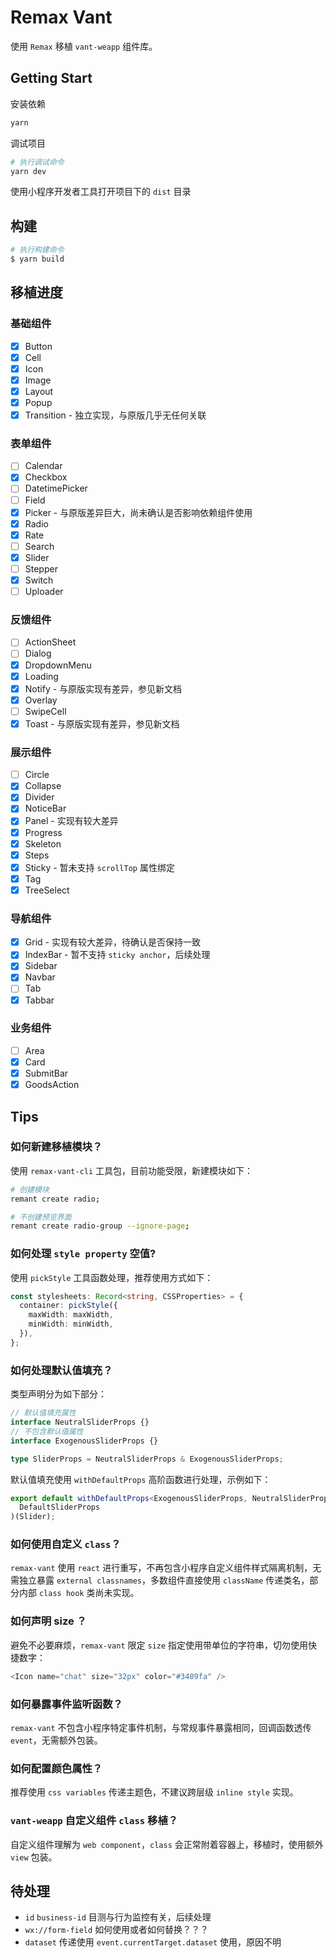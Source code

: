 # Remax Vant

使用 `Remax` 移植 `vant-weapp` 组件库。

## Getting Start

安装依赖

```bash
yarn
```

调试项目

```bash
# 执行调试命令
yarn dev
```

使用小程序开发者工具打开项目下的 `dist` 目录

## 构建

```bash
# 执行构建命令
$ yarn build
```

## 移植进度

### 基础组件

- [x] Button
- [x] Cell
- [x] Icon
- [x] Image
- [x] Layout
- [x] Popup
- [x] Transition - 独立实现，与原版几乎无任何关联

### 表单组件

- [ ] Calendar
- [x] Checkbox
- [ ] DatetimePicker
- [ ] Field
- [x] Picker - 与原版差异巨大，尚未确认是否影响依赖组件使用
- [x] Radio
- [x] Rate
- [ ] Search
- [x] Slider
- [ ] Stepper
- [x] Switch
- [ ] Uploader

### 反馈组件

- [ ] ActionSheet
- [ ] Dialog
- [x] DropdownMenu
- [x] Loading
- [x] Notify - 与原版实现有差异，参见新文档
- [x] Overlay
- [ ] SwipeCell
- [x] Toast - 与原版实现有差异，参见新文档

### 展示组件

- [ ] Circle
- [x] Collapse
- [x] Divider
- [x] NoticeBar
- [x] Panel - 实现有较大差异
- [x] Progress
- [x] Skeleton
- [x] Steps
- [x] Sticky - 暂未支持 `scrollTop` 属性绑定
- [x] Tag
- [x] TreeSelect

### 导航组件

- [x] Grid - 实现有较大差异，待确认是否保持一致
- [x] IndexBar - 暂不支持 `sticky anchor`，后续处理
- [x] Sidebar
- [x] Navbar
- [ ] Tab
- [x] Tabbar

### 业务组件

- [ ] Area
- [x] Card
- [x] SubmitBar
- [x] GoodsAction

## Tips

### 如何新建移植模块？

使用 `remax-vant-cli` 工具包，目前功能受限，新建模块如下：

```bash
# 创建模块
remant create radio;

# 不创建预览界面
remant create radio-group --ignore-page;
```

### 如何处理 `style property` 空值?

使用 `pickStyle` 工具函数处理，推荐使用方式如下：

```typescript
const stylesheets: Record<string, CSSProperties> = {
  container: pickStyle({
    maxWidth: maxWidth,
    minWidth: minWidth,
  }),
};
```

### 如何处理默认值填充？

类型声明分为如下部分：

```typescript
// 默认值填充属性
interface NeutralSliderProps {}
// 不包含默认值属性
interface ExogenousSliderProps {}

type SliderProps = NeutralSliderProps & ExogenousSliderProps;
```

默认值填充使用 `withDefaultProps` 高阶函数进行处理，示例如下：

```typescript
export default withDefaultProps<ExogenousSliderProps, NeutralSliderProps>(
  DefaultSliderProps
)(Slider);
```

### 如何使用自定义 `class`？

`remax-vant` 使用 `react` 进行重写，不再包含小程序自定义组件样式隔离机制，无需独立暴露 `external classnames`，多数组件直接使用 `className` 传递类名，部分内部 `class hook` 类尚未实现。

### 如何声明 size ？

避免不必要麻烦，`remax-vant` 限定 `size` 指定使用带单位的字符串，切勿使用快捷数字：

```typescript
<Icon name="chat" size="32px" color="#3489fa" />
```

### 如何暴露事件监听函数？

`remax-vant` 不包含小程序特定事件机制，与常规事件暴露相同，回调函数透传 `event`，无需额外包装。

### 如何配置颜色属性？

推荐使用 `css variables` 传递主题色，不建议跨层级 `inline style` 实现。

### `vant-weapp` 自定义组件 `class` 移植？

自定义组件理解为 `web component`，`class` 会正常附着容器上，移植时，使用额外 `view` 包装。

## 待处理

- `id` `business-id` 目测与行为监控有关，后续处理
- `wx://form-field` 如何使用或者如何替换？？？
- `dataset` 传递使用 `event.currentTarget.dataset` 使用，原因不明
